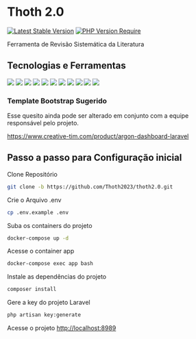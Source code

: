 
# Thoth  2.0
[![Latest Stable Version](https://badgen.net/packagist/lang/monolog/monolog)](https://badgen.net/packagist/lang/monolog/monolog)
[![PHP Version Require](https://badgen.net/badge/php/%3E8.1/green)](https://badgen.net/badge/php/%3E8.1/green)

Ferramenta de Revisão Sistemática da Literatura

## Tecnologias e Ferramentas
<img src="https://camo.githubusercontent.com/85b8858163097e34c31ef8eeda533e1fa18be0ec8ce58f494b6b5cedc2f27196/68747470733a2f2f696d672e736869656c64732e696f2f62616467652f6c61726176656c2d2532334646324432302e7376673f7374796c653d666f722d7468652d6261646765266c6f676f3d6c61726176656c266c6f676f436f6c6f723d7768697465" />
<img src="https://img.shields.io/badge/PHP-777BB4?style=for-the-badge&logo=php&logoColor=white" />
<img src="https://img.shields.io/badge/HTML5-E34F26?style=for-the-badge&logo=html5&logoColor=white" />
<img src="https://img.shields.io/badge/JavaScript-323330?style=for-the-badge&logo=javascript&logoColor=F7DF1E" />
<img src="https://img.shields.io/badge/json-5E5C5C?style=for-the-badge&logo=json&logoColor=white" />
<img src="https://img.shields.io/badge/Vue.js-35495E?style=for-the-badge&logo=vuedotjs&logoColor=4FC08D" />
<img src="https://img.shields.io/badge/Docker-2CA5E0?style=for-the-badge&logo=docker&logoColor=white" />
<img src="https://img.shields.io/badge/Bootstrap-563D7C?style=for-the-badge&logo=bootstrap&logoColor=white" />
<img src="https://img.shields.io/badge/Git-F05032?style=for-the-badge&logo=git&logoColor=white" />
<img src="https://img.shields.io/badge/Chart.js-FF6384?style=for-the-badge&logo=chartdotjs&logoColor=white" />
<img src="https://img.shields.io/badge/Webpack-8DD6F9?style=for-the-badge&logo=Webpack&logoColor=white" />

### Template Bootstrap Sugerido
Esse quesito ainda pode ser alterado em conjunto com a equipe responsável pelo projeto.

https://www.creative-tim.com/product/argon-dashboard-laravel


## Passo a passo para Configuração inicial
Clone Repositório
```sh
git clone -b https://github.com/Thoth2023/thoth2.0.git
```
Crie o Arquivo .env
```sh
cp .env.example .env
```
Suba os containers do projeto
```sh
docker-compose up -d
```
Acesse o container app
```sh
docker-compose exec app bash
```
Instale as dependências do projeto
```sh
composer install
```
Gere a key do projeto Laravel
```sh
php artisan key:generate
```

Acesse o projeto
[http://localhost:8989](http://localhost:8989)

